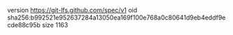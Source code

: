 version https://git-lfs.github.com/spec/v1
oid sha256:b992521e952637284a13050ea169f100e768a0c80641d9eb4eddf9ecde88c95b
size 1163
